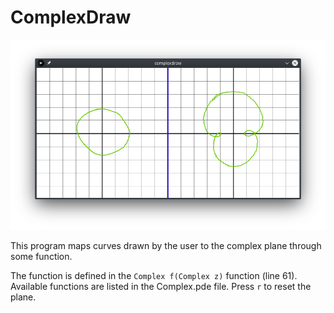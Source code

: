 # ComplexDraw

![snapshot](https://github.com/MiksuLinuxGuy/processing-sketches/blob/master/ComplexDraw/complexdraw/snapshot.png)

This program maps curves drawn by the user to the complex plane through some function.

The function is defined in the `Complex f(Complex z)` function (line 61). Available functions are listed in the Complex.pde file.
Press `r` to reset the plane.
